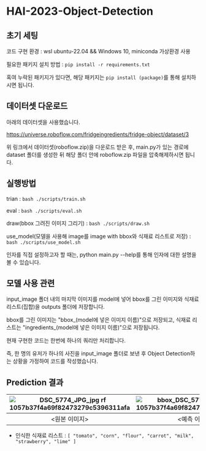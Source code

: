 # HAI-2023-Object-Detection

## 초기 세팅
코드 구현 환경 : wsl ubuntu-22.04 && Windows 10, miniconda 가상환경 사용

필요한 패키지 설치 방법 : ```pip install -r requirements.txt```

혹여 누락된 패키지가 있다면, 해당 패키지는 ```pip install (package)```를 통해 설치하시면 됩니다.

## 데이터셋 다운로드
아래의 데이터셋을 사용했습니다.

https://universe.roboflow.com/fridgeingredients/fridge-object/dataset/3

위 링크에서 데이터셋(roboflow.zip)을 다운로드 받은 후, 
main.py가 있는 경로에 dataset 폴더를 생성한 뒤 해당 폴더 안에 roboflow.zip 파일을 압축해제하시면 됩니다.


## 실행방법
trian : ```bash ./scripts/train.sh```

eval : ```bash ./scripts/eval.sh```

draw(bbox 그려진 이미지 그리기) : ```bash ./scripts/draw.sh```

use_model(모델을 사용해 image를 image with bbox와 식재료 리스트로 저장) : ```bash ./scripts/use_model.sh```


인자를 직접 설정하고자 할 때는, python main.py --help를 통해 인자에 대한 설명을 볼 수 있습니다.


## 모델 사용 관련
input_image 폴더 내의 마지막 이미지를 model에 넣어 bbox를 그린 이미지와 식재료 리스트(집합)을 outputs 폴더에 저장합니다.

bbox를 그린 이미지는 "bbox_(model에 넣은 이미지 이름)"으로 저장되고, 식재료 리스트는 "ingredients_(model에 넣은 이미지 이름)"으로 저장됩니다.

현재 구현한 코드는 한번에 하나의 쿼리만 처리합니다.

즉, 한 명의 유저가 하나의 사진을 input_image 폴더로 보낸 후 Object Detection하는 상황을 가정하여 코드를 작성했습니다.

##  Prediction 결과
![DSC_5774_JPG_jpg rf 1057b37f4a69f82473279c5396311afa](https://github.com/twkang43/HAI-2023-Object-Detection/assets/90116816/199acff9-05d6-4582-8c16-1e59471b583b) | ![bbox_DSC_5774_JPG_jpg rf 1057b37f4a69f82473279c5396311afa](https://github.com/twkang43/HAI-2023-Object-Detection/assets/90116816/be2fabcf-df80-490a-a9a3-7a3438d05da9)
:------------------------------------------------------------------------------------------------------------------------------------------------------------------:|:------------------------------------------------------------------------------------------------------------------------------------------------------------------------:
<원본 이미지>                                                                                                                                                        |<예측 이미지>

- 인식한 식재료 리스트 : 
  `[
  "tomato",
  "corn",
  "flour",
  "carrot",
  "milk",
  "strawberry",
  "lime"
]`
